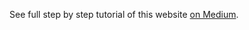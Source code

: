 See full step by step tutorial of this website [on Medium](https://medium.com/@evanca/set-up-your-portfolio-website-in-less-than-10-minutes-with-github-pages-d0efa8ff56fd).
